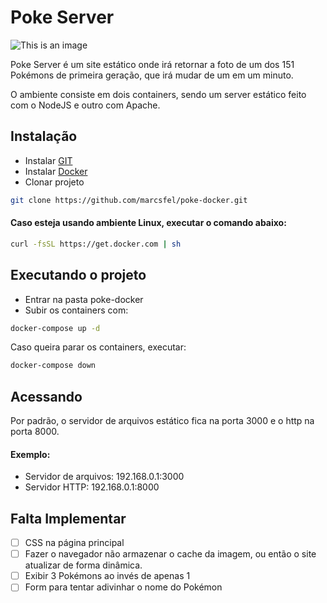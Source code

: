 # Poke Server
![This is an image](http://assets.stickpng.com/thumbs/580b57fcd9996e24bc43c31a.png)

Poke Server é um site estático onde irá retornar a foto de um dos 151 Pokémons de primeira geração, que irá mudar de um em um minuto.

O ambiente consiste em dois containers, sendo um server estático feito com o NodeJS e outro com Apache.

## Instalação

- Instalar [GIT](https://gist.github.com/derhuerst/1b15ff4652a867391f03)
- Instalar [Docker](https://docs.docker.com/get-docker/)
- Clonar projeto 

```bash
git clone https://github.com/marcsfel/poke-docker.git
```

#### Caso esteja usando ambiente Linux, executar o comando abaixo:
```bash
curl -fsSL https://get.docker.com | sh
```

## Executando o projeto

- Entrar na pasta poke-docker
- Subir os containers com: 

```bash
docker-compose up -d
```

Caso queira parar os containers, executar:
```bash
docker-compose down
```

## Acessando
Por padrão, o servidor de arquivos estático fica na porta 3000 e o http na porta 8000.

#### Exemplo:
- Servidor de arquivos: 192.168.0.1:3000
- Servidor HTTP: 192.168.0.1:8000

## Falta Implementar
- [ ] CSS na página principal
- [ ] Fazer o navegador não armazenar o cache da imagem, ou então o site atualizar de forma dinâmica.
- [ ] Exibir 3 Pokémons ao invés de apenas 1
- [ ] Form para tentar adivinhar o nome do Pokémon
